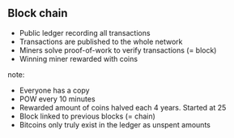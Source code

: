 ## Block chain

- Public ledger recording all transactions
- Transactions are published to the whole network
- Miners solve proof-of-work to verify transactions (= block)
- Winning miner rewarded with coins


note:
- Everyone has a copy
- POW every 10 minutes
- Rewarded amount of coins halved each 4 years. Started at 25
- Block linked to previous blocks (= chain)
- Bitcoins only truly exist in the ledger as unspent amounts
